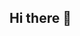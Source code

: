 ## Hi there 👋

<!--
**AMGV19/AMGV19** is a ✨ _special_ ✨ repository because its `README.md` (this file) appears on your GitHub profile.

Here are some ideas to get you started:

- 🔭 I’m currently working on resources
- 🌱 I’m currently learning RPA and Python
- 👯 I’m looking to collaborate on telecommunications
- 🤔 I’m looking for help with Programming in several languages
- 💬 Ask me about my day
- 📫 How to reach me email
- 😄 Pronouns she
- ⚡ Fun fact I am an electronic engineer
-->
